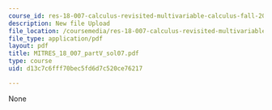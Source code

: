 ```yaml
---
course_id: res-18-007-calculus-revisited-multivariable-calculus-fall-2011
description: New file Upload
file_location: /coursemedia/res-18-007-calculus-revisited-multivariable-calculus-fall-2011/d13c7c6fff70bec5fd6d7c520ce76217_MITRES_18_007_partV_sol07.pdf
file_type: application/pdf
layout: pdf
title: MITRES_18_007_partV_sol07.pdf
type: course
uid: d13c7c6fff70bec5fd6d7c520ce76217

---
```

None